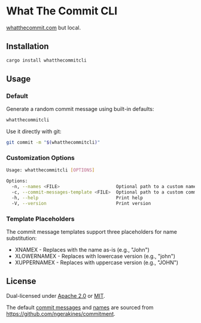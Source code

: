 # What The Commit CLI

[whatthecommit.com](https://whatthecommit.com) but local.

## Installation

```bash
cargo install whatthecommitcli
```

## Usage

### Default

Generate a random commit message using built-in defaults:

```bash
whatthecommitcli
```

Use it directly with git:

```bash
git commit -m "$(whatthecommitcli)"
```

### Customization Options

```bash
Usage: whatthecommitcli [OPTIONS]

Options:
  -n, --names <FILE>                     Optional path to a custom names file
  -c, --commit-messages-template <FILE>  Optional path to a custom commit messages template file
  -h, --help                             Print help
  -V, --version                          Print version
```

### Template Placeholders

The commit message templates support three placeholders for name substitution:

- XNAMEX - Replaces with the name as-is (e.g., "John")
- XLOWERNAMEX - Replaces with lowercase version (e.g., "john")
- XUPPERNAMEX - Replaces with uppercase version (e.g., "JOHN")

## License

Dual-licensed under [Apache 2.0](LICENSE-APACHE) or [MIT](LICENSE-MIT).

The default [commit messages](src/commit_messages.txt) and [names](src/names.txt)
are sourced from https://github.com/ngerakines/commitment.
